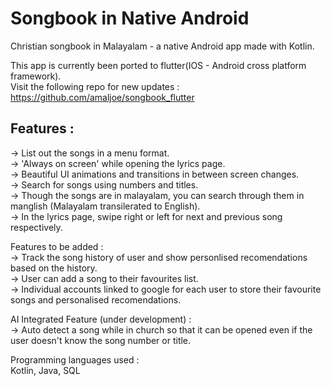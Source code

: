# Songbook in Native Android
Christian songbook in Malayalam - a native Android app made with Kotlin.  

This app is currently been ported to flutter(IOS - Android cross platform framework).  
Visit the following repo for new updates :  
https://github.com/amaljoe/songbook_flutter  

## Features :  
-> List out the songs in a menu format.  
-> 'Always on screen' while opening the lyrics page.  
-> Beautiful UI animations and transitions in between screen changes.  
-> Search for songs using numbers and titles.  
-> Though the songs are in malayalam, you can search through them in manglish (Malayalam transilerated to English).  
-> In the lyrics page, swipe right or left for next and previous song respectively.  

Features to be added :  
-> Track the song history of user and show personlised recomendations based on the history.  
-> User can add a song to their favourites list.  
-> Individual accounts linked to google for each user to store their favourite songs and personalised recomendations.  

AI Integrated Feature (under development) :  
-> Auto detect a song while in church so that it can be opened even if the user doesn't know the song number or title.  

Programming languages used :  
Kotlin, Java, SQL  
